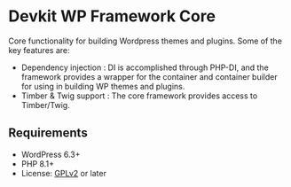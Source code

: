 # Devkit WP Framework Core

Core functionality for building Wordpress themes and plugins. Some of the key features are:

- Dependency injection : DI is accomplished through PHP-DI, and the framework provides a wrapper for the container and container builder for using in building WP themes and plugins.
- Timber & Twig support : The core framework provides access to Timber/Twig.

## Requirements

- WordPress 6.3+
- PHP 8.1+
- License: [GPLv2](http://www.gnu.org/licenses/gpl-2.0.html) or later